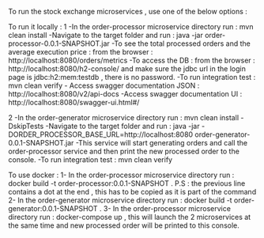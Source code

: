 To run the stock exchange microservices , use one of the below options :

To run it locally :
   1 -In the order-processor microservice directory run : mvn clean install
      -Navigate to the target folder and run : java -jar order-processor-0.0.1-SNAPSHOT.jar
      -To see the  total processed orders and the average execution price : from the browser : http://localhost:8080/orders/metrics 
      -To access the DB : from the browser : http://localhost:8080/h2-console/ 
       and make sure the jdbc url in the login page is jdbc:h2:mem:testdb , there is no password.
      -To run integration test : mvn clean verify
      - Access swagger documentation JSON : http://localhost:8080/v2/api-docs
      -Access swagger documentation UI : http://localhost:8080/swagger-ui.html#/
      
   2 -In the order-generator microservice directory run : mvn clean install -DskipTests
      -Navigate to the target folder and run : java -jar -DORDER_PROCESSOR_BASE_URL=http://localhost:8080 order-generator-0.0.1-SNAPSHOT.jar
      -This service will start generating orders and call the order-processor service and then print the new processed order to the console.
      -To run integration test : mvn clean verify

To use docker : 
    1- In the order-processor microservice directory run : docker build -t order-processor:0.0.1-SNAPSHOT . 
        P.S : the previous line contains a dot at the end , this has to be copied as it is part of the command
    2- In the order-generator microservice directory run : docker build -t order-generator:0.0.1-SNAPSHOT .
    3- In the order-processor microservice directory run : docker-compose up , this will launch the 2 microservices at the same time and new processed order
        will be printed to this console.
